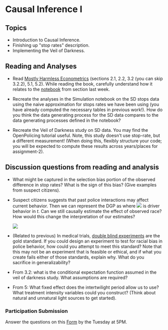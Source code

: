 # Causal Inference I

## Topics

* Introduction to Causal Inference.
* Finishing up "stop rates" description.
* Implementing the Veil of Darkness.

## Reading and Analyses
  
* Read [Mostly Harmless
  Econometrics](https://www.researchgate.net/publication/51992844_Mostly_Harmless_Econometrics_An_Empiricist's_Companion/link/00b4953344a9a0cb13000000/download)
  (sections 2.1, 2.2, 3.2 (you can skip 3.2.2), 5.1, 5.2). While
  reading the book, carefully understand how it relates to the
  [notebook](material/Simulation.ipynb) from section last week.
  
* Recreate the analyses in the Simulation notebook on the SD stops
  data using the naive approximation for stops rates we have been
  using (you have already computed the necessary tables in previous
  work!). How do you think the data generating process for the SD data
  compares to the data generating processes defined in the notebook? 

* Recreate the Veil of Darkness study on SD data. You may find the
  OpenPolicing tutorial useful. Note, this study doesn't use
  stop-rate, but a different measurement! (When doing this, flexibly
  structure your code; you will be expected to compute these results
  across years/places for assignment-2).

## Discussion questions from reading and analysis

* What might be captured in the selection bias portion of the observed
  difference in stop rates? What is the sign of this bias? (Give
  examples from suspect citizens).
  
* Suspect citizens suggests that past police interactions may affect
  current behavior.  Then we can represent the DGP as where <img
  src="https://render.githubusercontent.com/render/math?math=D_{it}">
  is driver behavior in *t*. Can we still causally estimate the effect
  of observed race? How would this change the interpretation of our
  estimates?
  
  <img
  src="https://render.githubusercontent.com/render/math?math=Y_{it}=f(M_i,D_{it}(Y_{it-1}),\varepsilon_{it})">
  
* (Related to previous) In medical trials, [double blind
  experiments](https://link.springer.com/referenceworkentry/10.1007%2F978-3-540-68706-1_1425)
  are the gold standard.  If you could design an experiment to test
  for racial bias in police behavior, how could you attempt to meet
  this standard? Note that this may not be an experiment that is
  feasible or ethical, and if what you create fails either of those
  standards, explain why. What do you sacrifice in generalizability?
  
* From 3.2: what is the conditional expectation function assumed in
  the veil of darkness study.  What assumptions are required?
  
* From 5: What fixed effect does the intertwilight period allow us to
  use? What treatment intensity variables could you construct? (Think
  about natural and unnatural light sources to get started).
  
### Participation Submission

Answer the questions on this
[Form](https://docs.google.com/forms/d/e/1FAIpQLSdH-Rl7G1VYcxJ4drM-okyJ1OuY_dv3YK8IuQV2hd4x8el6oQ/viewform?usp=sf_link)
by the Tuesday at 5PM.
